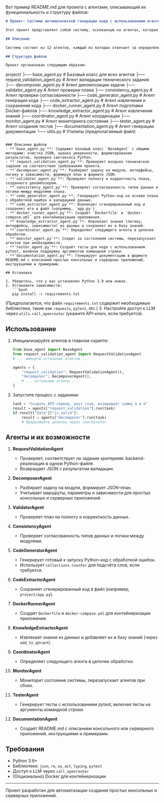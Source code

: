 
Вот пример README.md для проекта с агентами, описывающий их функциональность и структуру файлов:

```markdown
# Проект: Система автоматической генерации кода с использованием агентов

Этот проект представляет собой систему, основанную на агентах, которая автоматизирует процесс создания серверных приложений на Python. Каждый агент выполняет свою задачу в цепочке обработки технического задания, от валидации до генерации документации и тестов.

## Описание

Система состоит из 12 агентов, каждый из которых отвечает за определённый этап разработки. Агенты взаимодействуют между собой, передавая результаты обработки данных, и используют LLM (через `call_openrouter`) для выполнения своих задач. Базовый класс `BaseAgent` предоставляет общие методы для всех агентов.

## Структура файлов

Проект организован следующим образом:

```
project/
├── base_agent.py             # Базовый класс для всех агентов
├── request_validation_agent.py # Агент валидации технического задания
├── decomposer_agent.py       # Агент декомпозиции задачи
├── validator_agent.py        # Агент проверки плана
├── consistency_agent.py      # Агент проверки согласованности
├── code_generator_agent.py   # Агент генерации кода
├── code_extractor_agent.py   # Агент извлечения и сохранения кода
├── docker_runner_agent.py    # Агент подготовки Docker-файлов
├── knowledge_extractor_agent.py # Агент извлечения знаний
├── coordinator_agent.py      # Агент координации
├── monitor_agent.py          # Агент мониторинга состояния
├── tester_agent.py           # Агент создания тестов
├── documentation_agent.py    # Агент генерации документации
└── utils.py                  # Утилиты (предполагаемый файл)
```

### Описание файлов
- **`base_agent.py`**: Содержит базовый класс `BaseAgent` с общими методами: очистка JSON, оценка уверенности, форматирование результатов, проверка синтаксиса Python.
- **`request_validation_agent.py`**: Проверяет входное техническое задание на соответствие требованиям проекта.
- **`decomposer_agent.py`**: Разбирает задачу на модули, интерфейсы, логику и зависимости, формируя план в формате JSON.
- **`validator_agent.py`**: Проверяет полноту и корректность плана, созданного декомпозером.
- **`consistency_agent.py`**: Проверяет согласованность типов данных и логики между модулями плана.
- **`code_generator_agent.py`**: Генерирует Python-код на основе плана с обработкой ошибок и валидацией данных.
- **`code_extractor_agent.py`**: Извлекает сгенерированный код и сохраняет его в файл (например, `app.py`).
- **`docker_runner_agent.py`**: Создаёт `Dockerfile` и `docker-compose.yml` для контейнеризации приложения.
- **`knowledge_extractor_agent.py`**: Извлекает знания (логику, интерфейсы, зависимости) из данных и сохраняет их в базу знаний.
- **`coordinator_agent.py`**: Определяет следующего агента в цепочке обработки.
- **`monitor_agent.py`**: Следит за состоянием системы, перезапускает агентов при необходимости.
- **`tester_agent.py`**: Создаёт тесты для кода с использованием pytest, включая поддержку аргументов командной строки.
- **`documentation_agent.py`**: Генерирует документацию в формате README.md с описанием простых консольных и серверных приложений, инструкциями и примерами.

## Установка

1. Убедитесь, что у вас установлен Python 3.9 или новее.
2. Установите зависимости:
   ```bash
   pip install -r requirements.txt
   ```
   (Предполагается, что файл `requirements.txt` содержит необходимые библиотеки, такие как `requests`, `pytest`, etc.)
3. Настройте доступ к LLM через `utils.call_openrouter` (укажите API-ключ, если требуется).

## Использование

1. Инициализируйте агентов в главном скрипте:
   ```python
   from base_agent import BaseAgent
   from request_validation_agent import RequestValidationAgent
   # ... импорты остальных агентов ...

   agents = {
       "request_validation": RequestValidationAgent(),
       "decomposer": DecomposerAgent(),
       # ... остальные агенты ...
   }
   ```
2. Запустите процесс с заданием:
   ```python
   task = "Создать API-сервер, роут /sum, возвращает сумму a и b"
   result = agents["request_validation"].run(task)
   if result["data"]["is_valid"]:
       result = agents["decomposer"].run(task)
       # Продолжайте цепочку через coordinator
   ```

## Агенты и их возможности

1. **RequestValidationAgent**
   - Проверяет, соответствует ли задание критериям: backend-реализация в одном Python-файле.
   - Возвращает JSON с результатом валидации.

2. **DecomposerAgent**
   - Разбирает задачу на модули, формирует JSON-план.
   - Учитывает маршруты, параметры и зависимости для простых консольных и серверных приложений.

3. **ValidatorAgent**
   - Проверяет план на полноту и корректность данных.

4. **ConsistencyAgent**
   - Проверяет согласованность типов данных и логики между модулями.

5. **CodeGeneratorAgent**
   - Генерирует готовый к запуску Python-код с обработкой ошибок.
   - Использует `collections.Counter` для подсчёта слов, если требуется.

6. **CodeExtractorAgent**
   - Сохраняет сгенерированный код в файл (например, `project/app.py`).

7. **DockerRunnerAgent**
   - Создаёт `Dockerfile` и `docker-compose.yml` для контейнеризации приложения.

8. **KnowledgeExtractorAgent**
   - Извлекает знания из данных и добавляет их в базу знаний (через `add_to_qdrant`).

9. **CoordinatorAgent**
   - Определяет следующего агента в цепочке обработки.

10. **MonitorAgent**
    - Мониторит состояние системы, перезапускает агентов при сбоях.

11. **TesterAgent**
    - Генерирует тесты с использованием pytest, включая тесты на аргументы командной строки.

12. **DocumentationAgent**
    - Создаёт README.md с описанием консольного или серверного приложений, инструкциями и примерами.


## Требования

- Python 3.9+
- Библиотеки: `json`, `re`, `os`, `ast`, `typing`, `pytest`
- Доступ к LLM через `call_openrouter`
- (Опционально) Docker для контейнеризации

---
Проект разработан для автоматизации создания простых консольных и серверных приложений. 

```